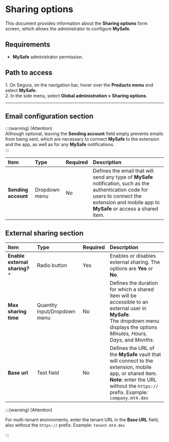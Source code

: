 # Sharing options


This document provides information about the **Sharing options** form screen, which allows the administrator to configure **MySafe**.   

## Requirements

* **MySafe** administrator permission. 


## Path to access

1\. On Segura, on the navigation bar, hover over the **Products menu** and select **MySafe**.   
2\. In the side menu, select **Global administration \> Sharing options**.  

---
## Email configuration section

:::(warning) (Attention)   
Although optional, leaving the **Sending account** field empty prevents emails from being sent, which are necessary to connect **MySafe** to the extension and the app, as well as for any **MySafe** notifications.   
::: 

| Item | Type | Required | Description |
| :---- | :---- | :---- | :---- |
| **Sending account** | Dropdown menu | No | Defines the email that will send any type of **MySafe** notification, such as the authentication code for users to connect the extension and mobile app to **MySafe** or access a shared item.  |

## External sharing section

| Item | Type | Required | Description |
| :---- | :---- | :---- | :---- |
| **Enable external sharing?**\* | Radio button | Yes | Enables or disables external sharing. The options are **Yes** or **No**.     |
| **Max sharing time** | Quantity input/Dropdown menu | No | Defines the duration for which a shared item will be accessible to an external user in **MySafe**.  <br>The dropdown menu displays the options *Minutes, Hours, Days*, and *Months*.   |
| **Base url** | Text field | No | Defines the URL of the **MySafe** vault that will connect to the extension, mobile app, or shared item. <br>**Note**: enter the URL without the `https://` prefix. Example: `company.mt4.dev`   |

:::(warning) (Attention) 

For multi-tenant environments, enter the tenant URL in the **Base URL** field, also without the `https://` prefix. Example: `tenant.mt4.dev`   

:::